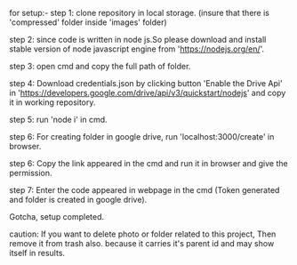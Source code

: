for setup:-
   step 1: clone repository in local storage. (insure that there is 'compressed' folder inside 'images' folder)

   step 2: since code is written in node js.So please download and install stable version
      of node javascript engine from 'https://nodejs.org/en/'.

   step 3: open cmd and copy the full path of folder.

   step 4: Download credentials.json by clicking button 'Enable the Drive Api'
      in 'https://developers.google.com/drive/api/v3/quickstart/nodejs'
      and copy it in working repository.

   step 5: run 'node i' in cmd.

   step 6: For creating folder in google drive, run 'localhost:3000/create' in browser.

   step 6: Copy the link appeared in the cmd and run it in browser and give the permission.
   
   step 7: Enter the code appeared in webpage in the cmd
      (Token generated and folder is created in google drive).
   
   Gotcha, setup completed.

   caution:
      If you want to delete photo or folder related to this project,
      Then remove it from trash also. because it carries it's parent
      id and may show itself in results.
